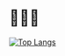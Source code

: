 # 👨🏻‍💻

[![Top Langs](https://github-readme-stats.vercel.app/api/top-langs/?username=RuchirChawdhry&hide=jupyter%20notebook&layout=compact)](https://github.com/RuchirChawdhry?tab=repositories)



